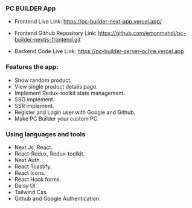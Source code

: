 ### PC BUILDER App

- Frontend Live Link: https://pc-builder-next-app.vercel.app/

- Frontend Github Repository Link: https://github.com/emonmahdi/pc-builder-nextjs-frontend.git

- Backend Code Live Link: https://pc-builder-server-ochre.vercel.app

### Features the app:

- Show random product.
- View single product details page.
- Implement Redux-toolkit state management.
- SSG implement.
- SSR implement.
- Register and Login user with Google and Github.
- Make PC Builder your custom PC.

### Using languages and tools

- Next Js, React.
- React-Redux, Redux-toolkit.
- Next Auth.
- React Toastify.
- React Icons.
- React Hook forms.
- Daisy UI.
- Tailwind Css.
- Github and Google Authentication.
